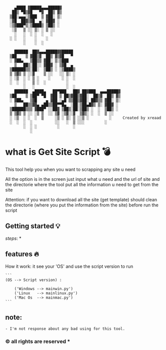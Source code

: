 

```
    ▄████ ▓█████▄▄▄█████▓                          
   ██▒ ▀█▒▓█   ▀▓  ██▒ ▓▒                         
  ▒██░▄▄▄░▒███  ▒ ▓██░ ▒░                          
  ░▓█  ██▓▒▓█  ▄░ ▓██▓ ░                           
  ░▒▓███▀▒░▒████▒ ▒██▒ ░                           
   ░▒   ▒ ░░ ▒░ ░ ▒ ░░                             
    ░   ░  ░ ░  ░   ░                              
  ░ ░   ░    ░    ░                                
        ░    ░  ░                                 
                                                   
    ██████  ██▓▄▄▄█████▓▓█████                     
  ▒██    ▒ ▓██▒▓  ██▒ ▓▒▓█   ▀                     
  ░ ▓██▄   ▒██▒▒ ▓██░ ▒░▒███                      
    ▒   ██▒░██░░ ▓██▓ ░ ▒▓█  ▄                     
  ▒██████▒▒░██░  ▒██▒ ░ ░▒████▒                    
  ▒ ▒▓▒ ▒ ░░▓    ▒ ░░   ░░ ▒░ ░                    
  ░ ░▒  ░ ░ ▒ ░    ░     ░ ░  ░                    
  ░  ░  ░   ▒ ░  ░         ░                      
        ░   ░              ░  ░                    
    ██████  ▄████▄   ██▀███   ██▓ ██▓███  ▄▄▄█████▓
  ▒██    ▒ ▒██▀ ▀█  ▓██ ▒ ██▒▓██▒▓██░  ██▒▓  ██▒ ▓▒
  ░ ▓██▄   ▒▓█    ▄ ▓██ ░▄█ ▒▒██▒▓██░ ██▓▒▒ ▓██░ ▒░
    ▒   ██▒▒▓▓▄ ▄██▒▒██▀▀█▄  ░██░▒██▄█▓▒ ▒░ ▓██▓ ░ 
  ▒██████▒▒▒ ▓███▀ ░░██▓ ▒██▒░██░▒██▒ ░  ░  ▒██▒ ░ 
  ▒ ▒▓▒ ▒ ░░ ░▒ ▒  ░░ ▒▓ ░▒▓░░▓  ▒▓▒░ ░  ░  ▒ ░░   
  ░ ░▒  ░ ░  ░  ▒     ░▒ ░ ▒░ ▒ ░░▒ ░         ░     Created by xreaad
  ░  ░  ░  ░          ░░   ░  ▒ ░░░         ░      
        ░  ░ ░         ░      ░                    
           ░                                       
```

# what is Get Site Script :bomb:
This tool help you when you want to scrapping any site u need

All the option is in the screen just input what u need and the url of site and the
directorie where the tool put all the information u need to get from the site

Attention:
if you want to download all the site (get template) should clean the directorie (where you put the information from the site) before
run the script

## Getting started :bulb: 
_steps_:
    * 

## features :fire:
How it work:
	it see your 'OS' and use the script version to run

	```
	(OS --> Script version) :

   		('Windows --> mainwin.py')
   		('Linux   --> mainlinux.py')
   		('Mac Os  --> mainmac.py') 
    ```


## note:
	- I'm not response about any bad using for this tool.



### © all rights are reserved *